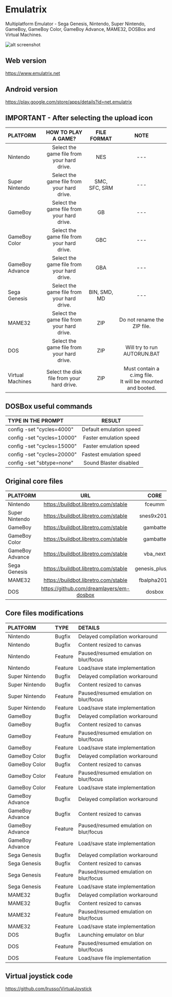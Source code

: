 # Emulatrix

Multiplatform Emulator - Sega Genesis, Nintendo, Super Nintendo, GameBoy, GameBoy Color, GameBoy Advance, MAME32, DOSBox and Virtual Machines.

![alt screenshot](https://raw.githubusercontent.com/lrusso/Emulatrix/master/Emulatrix.png)

## Web version

https://www.emulatrix.net

## Android version

https://play.google.com/store/apps/details?id=net.emulatrix

## IMPORTANT - After selecting the upload icon

| PLATFORM  | HOW TO PLAY A GAME?  | FILE FORMAT | NOTE |
| :------------ |:---------------:| :-----:| :-----:|
| Nintendo | Select the game file from your hard drive. | NES | --- | 
| Super Nintendo | Select the game file from your hard drive. | SMC, SFC, SRM | --- |
| GameBoy | Select the game file from your hard drive. | GB | --- |
| GameBoy Color | Select the game file from your hard drive. | GBC | --- |
| GameBoy Advance | Select the game file from your hard drive. | GBA | --- |
| Sega Genesis | Select the game file from your hard drive. | BIN, SMD, MD | --- |
| MAME32 | Select the game file from your hard drive. | ZIP | Do not rename the ZIP file. |
| DOS | Select the game file from your hard drive. | ZIP | Will try to run AUTORUN.BAT |
| Virtual Machines | Select the disk file from your hard drive. | ZIP | Must contain a c.img file.<br/>It will be mounted and booted. |

## DOSBox useful commands

| TYPE IN THE PROMPT  | RESULT  |
| :------------ |:---------------:|
| config -set "cycles=4000" | Default emulation speed |
| config -set "cycles=10000" | Faster emulation speed |
| config -set "cycles=15000" | Faster emulation speed |
| config -set "cycles=20000" | Fastest emulation speed |
| config -set "sbtype=none" | Sound Blaster disabled |

## Original core files

| PLATFORM  | URL  | CORE
| :------------ |:---------------:| :-----:|
| Nintendo | https://buildbot.libretro.com/stable | fceumm
| Super Nintendo | https://buildbot.libretro.com/stable | snes9x2010
| GameBoy | https://buildbot.libretro.com/stable | gambatte
| GameBoy Color | https://buildbot.libretro.com/stable | gambatte
| GameBoy Advance | https://buildbot.libretro.com/stable | vba_next
| Sega Genesis | https://buildbot.libretro.com/stable | genesis_plus_gx
| MAME32 | https://buildbot.libretro.com/stable | fbalpha2012
| DOS | https://github.com/dreamlayers/em-dosbox | dosbox

## Core files modifications

| PLATFORM  | TYPE  | DETAILS |
| :------------ |:--------------- |:---------------|
| Nintendo | Bugfix | Delayed compilation workaround |
| Nintendo | Bugfix | Content resized to canvas |
| Nintendo | Feature | Paused/resumed emulation on blur/focus |
| Nintendo | Feature | Load/save state implementation |
| Super Nintendo | Bugfix | Delayed compilation workaround |
| Super Nintendo | Bugfix | Content resized to canvas |
| Super Nintendo | Feature | Paused/resumed emulation on blur/focus |
| Super Nintendo | Feature | Load/save state implementation |
| GameBoy | Bugfix | Delayed compilation workaround |
| GameBoy | Bugfix | Content resized to canvas |
| GameBoy | Feature | Paused/resumed emulation on blur/focus |
| GameBoy | Feature | Load/save state implementation |
| GameBoy Color | Bugfix | Delayed compilation workaround |
| GameBoy Color | Bugfix | Content resized to canvas |
| GameBoy Color | Feature | Paused/resumed emulation on blur/focus |
| GameBoy Color | Feature | Load/save state implementation |
| GameBoy Advance | Bugfix | Delayed compilation workaround |
| GameBoy Advance | Bugfix | Content resized to canvas |
| GameBoy Advance | Feature | Paused/resumed emulation on blur/focus |
| GameBoy Advance | Feature | Load/save state implementation |
| Sega Genesis | Bugfix | Delayed compilation workaround |
| Sega Genesis | Bugfix | Content resized to canvas |
| Sega Genesis | Feature | Paused/resumed emulation on blur/focus |
| Sega Genesis | Feature | Load/save state implementation |
| MAME32 | Bugfix | Delayed compilation workaround |
| MAME32 | Bugfix | Content resized to canvas |
| MAME32 | Feature | Paused/resumed emulation on blur/focus |
| MAME32 | Feature | Load/save state implementation |
| DOS | Bugfix | Launching emulator on blur |
| DOS | Feature | Paused/resumed emulation on blur/focus |
| DOS | Feature | Load/save file implementation |

## Virtual joystick code

https://github.com/lrusso/VirtualJoystick

